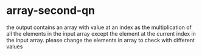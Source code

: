 # array-second-qn
the output contains an array with value at an index as the multiplication of all the elements in the input array except the element at the current index in the input array.
please change the elements in array to check with different values
